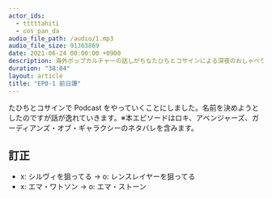```yaml
---
actor_ids:
  - tttttahiti
  - cos_pan_da
audio_file_path: /audio/1.mp3
audio_file_size: 91363869
date: 2021-06-24 00:00:00 +0900
description: 海外ポップカルチャーの話しがちなたひちとコサインによる深夜のおしゃべり
duration: "38:04"
layout: article
title: "EP0-1 前日譚"
---
```

たひちとコサインで Podcast をやっていくことにしました。名前を決めようとしたのですが話が逸れていきます。※本エピソードはロキ、アベンジャーズ、ガーディアンズ・オブ・ギャラクシーのネタバレを含みます。

## 訂正
- x: シルヴィを狙ってる -> o: レンスレイヤーを狙ってる
- x: エマ・ワトソン -> o: エマ・ストーン

